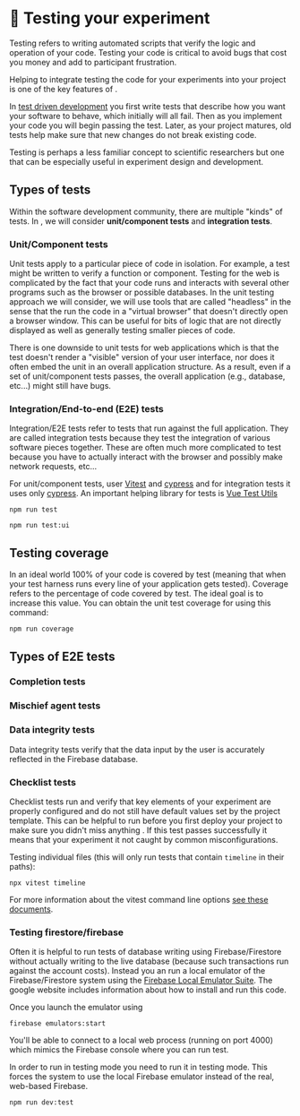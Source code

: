 # :lady_beetle: Testing your experiment

Testing refers to writing automated scripts that verify the logic and operation
of your code. Testing your code is critical to avoid bugs that cost you money
and add to participant frustration.

Helping to integrate testing the code for your experiments into your project is
one of the key features of <SmileText/>.

In [test driven development](https://en.wikipedia.org/wiki/Test-driven_development) you first write tests that describe how you want your software to behave, which
initially will all fail. Then as you implement your code you will begin passing
the test. Later, as your project matures, old tests help make sure that new
changes do not break existing code.

Testing is perhaps a less familiar concept to scientific researchers but one
that can be especially useful in experiment design and development.

## Types of tests

Within the software development community, there are multiple "kinds" of tests.
In <SmileText/>, we will consider **unit/component tests** and **integration
tests**.

### Unit/Component tests

Unit tests apply to a particular piece of code in isolation. For example, a test
might be written to verify a function or component. Testing for the web is
complicated by the fact that your code runs and interacts with several other
programs such as the browser or possible databases. In the unit testing approach
we will consider, we will use tools that are called "headless" in the sense that
the run the code in a "virtual browser" that doesn't directly open a browser
window. This can be useful for bits of logic that are not directly displayed as
well as generally testing smaller pieces of code.

There is one downside to unit tests for web applications which is that the test
doesn't render a "visible" version of your user interface, nor does it often
embed the unit in an overall application structure. As a result, even if a set
of unit/component tests passes, the overall application (e.g., database, etc...)
might still have bugs.

### Integration/End-to-end (E2E) tests

Integration/E2E tests refer to tests that run against the full application. They
are called integration tests because they test the integration of various
software pieces together. These are often much more complicated to test because
you have to actually interact with the browser and possibly make network
requests, etc...

For unit/component tests, <SmileText/> user [Vitest](https://vitest.dev) and
[cypress](https://www.cypress.io) and for integration tests it uses only
[cypress](https://www.cypress.io). An important helping library for tests is
[Vue Test Utils](https://test-utils.vuejs.org)

```
npm run test
```

```
npm run test:ui
```

## Testing coverage

In an ideal world 100% of your code is covered by test (meaning that when your
test harness runs every line of your application gets tested). Coverage refers
to the percentage of code covered by test. The ideal goal is to increase this
value. You can obtain the unit test coverage for <SmileText/> using this
command:

```
npm run coverage
```

## Types of E2E tests

### Completion tests

### Mischief agent tests

### Data integrity tests

Data integrity tests verify that the data input by the user is accurately
reflected in the Firebase database.

### Checklist tests

Checklist tests run and verify that key elements of your experiment are properly
configured and do not still have default values set by the <SmileText /> project
template. This can be helpful to run before you first deploy your project to
make sure you didn't miss anything . If this test passes successfully it means
that your experiment it not caught by common misconfigurations.

Testing individual files (this will only run tests that contain `timeline` in
their paths):

```
npx vitest timeline
```

For more information about the vitest command line options
[see these documents](https://vitest.dev/guide/cli.html).

### Testing firestore/firebase

Often it is helpful to run tests of database writing using Firebase/Firestore
without actually writing to the live database (because such transactions run
against the account costs). Instead you an run a local emulator of the
Firebase/Firestore system using the
[Firebase Local Emulator Suite](https://firebase.google.com/docs/emulator-suite).
The google website includes information about how to install and run this code.

Once you launch the emulator using

```
firebase emulators:start
```

You'll be able to connect to a local web process (running on port 4000) which
mimics the Firebase console where you can run test.

In order to run <SmileText/> in testing mode you need to run it in testing mode.
This forces the system to use the local Firebase emulator instead of the real,
web-based Firebase.

```
npm run dev:test
```
